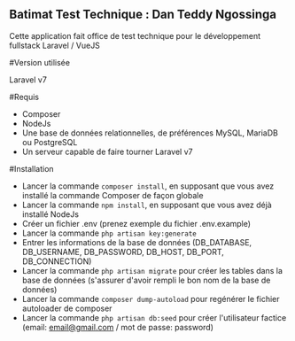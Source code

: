 ## Batimat Test Technique : Dan Teddy Ngossinga

Cette application fait office de test technique pour le développement fullstack Laravel / VueJS

#Version utilisée

Laravel v7

#Requis
- Composer
- NodeJs
- Une base de données relationnelles, de préférences MySQL, MariaDB ou PostgreSQL
- Un serveur capable de faire tourner Laravel v7

#Installation

- Lancer la commande ``composer install``, en supposant que vous avez installé la commande Composer de façon globale
- Lancer la commande ``npm install``, en supposant que vous avez déjà installé NodeJs
- Créer un fichier .env (prenez exemple du fichier .env.example)
- Lancer la commande ``php artisan key:generate``
- Entrer les informations de la base de données (DB_DATABASE, DB_USERNAME, DB_PASSWORD, DB_HOST, DB_PORT, DB_CONNECTION)
- Lancer la commande ``php artisan migrate`` pour créer les tables dans la base de données (s'assurer d'avoir rempli le bon nom de la base de données)
- Lancer la commande ``composer dump-autoload`` pour regénérer le fichier autoloader de composer
- Lancer la commande ``php artisan db:seed`` pour créer l'utilisateur factice (email: email@gmail.com / mot de passe: password)


